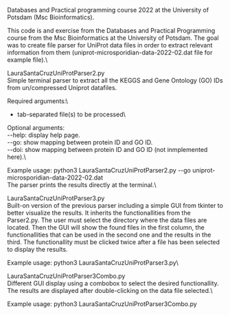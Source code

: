 Databases and Practical programming course 2022 at the University of Potsdam (Msc Bioinformatics).

This code is and exercise from the Databases and Practical Programming course from the Msc Bioinformatics at the University of Potsdam. The goal was to create file parser for UniProt data files in order to extract relevant information from them (uniprot-microsporidian-data-2022-02.dat file for example file).\

  LauraSantaCruzUniProtParser2.py\
Simple terminal parser to extract all the KEGGS and Gene Ontology (GO) IDs from un/compressed Uniprot datafiles.

Required arguments:\
  - tab-separated file(s) to be processed\

Optional arguments:\
   --help: display help page.\
   --go: show mapping between protein ID and GO ID.\
   --doi: show mapping between protein ID and GO ID (not inmplemented here).\

Example usage: python3 LauraSantaCruzUniProtParser2.py --go uniprot-microsporidian-data-2022-02.dat\
The parser prints the results directly at the terminal.\

  LauraSantaCruzUniProtParser3.py\
Built-on version of the previous parser including a simple GUI from tkinter to better visualize the results. It inherits the functionallities from the Parser2.py.
The user must select the directory where the data files are located. Then the GUI will show the found files in the first column, the functionallities that can be used in the second one and the results in the third. The functionallity must be clicked twice after a file has been selected to display the results.

Example usage: python3 LauraSantaCruzUniProtParser3.py\

  LauraSantaCruzUniProtParser3Combo.py\
Different GUI display using a combobox to select the desired functionallity. The results are displayed after double-clicking on the data file selected.\

Example usage: python3 LauraSantaCruzUniProtParser3Combo.py
